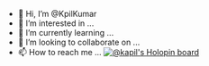 - 👋 Hi, I’m @KpilKumar
- 👀 I’m interested in ...
- 🌱 I’m currently learning ...
- 💞️ I’m looking to collaborate on ...
- 📫 How to reach me ...
[![@kapil's Holopin board](https://holopin.me/kapil)](https://holopin.io/@kapil)

<!---
KpilKumar/KpilKumar is a ✨ special ✨ repository because its `README.md` (this file) appears on your GitHub profile.
You can click the Preview link to take a look at your changes.
--->
